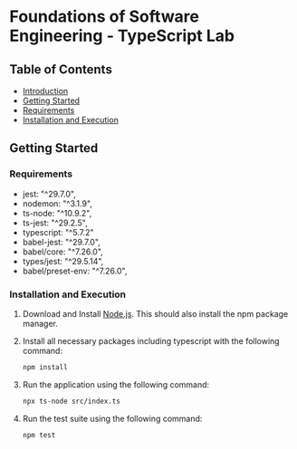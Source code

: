 # Foundations of Software Engineering - TypeScript Lab

## Table of Contents

- [Introduction](#Introduction)
- [Getting Started](#Getting-Started)
- [Requirements](#Requirements)
- [Installation and Execution](#Installation-and-Execution)

## Getting Started

### Requirements

- jest: "^29.7.0",
- nodemon: "^3.1.9",
- ts-node: "^10.9.2",
- ts-jest: "^29.2.5",
- typescript: "^5.7.2"
- babel-jest: "^29.7.0",
- babel/core: "^7.26.0",
- types/jest: "^29.5.14",
- babel/preset-env: "^7.26.0",

### Installation and Execution

1. Download and Install [Node.js](https://nodejs.org/en/download/package-manager). This should also install the npm
   package manager.


2. Install all necessary packages including typescript with the following command:

   ```bash
   npm install
   ```

3. Run the application using the following command:
   ```bash
   npx ts-node src/index.ts
   ```

4. Run the test suite using the following command:
   ```bash
   npm test
   ```